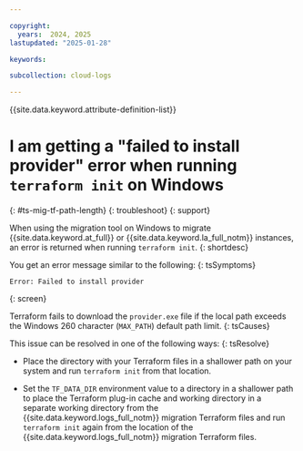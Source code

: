 ```yaml
---

copyright:
  years:  2024, 2025
lastupdated: "2025-01-28"

keywords: 

subcollection: cloud-logs

---
```



{{site.data.keyword.attribute-definition-list}}

# I am getting a "failed to install provider" error when running `terraform init` on Windows
{: #ts-mig-tf-path-length}
{: troubleshoot}
{: support}

When using the migration tool on Windows to migrate {{site.data.keyword.at_full}} or {{site.data.keyword.la_full_notm}} instances, an error is returned when running `terraform init`.
{: shortdesc}

You get an error message similar to the following:
{: tsSymptoms}

```text
Error: Failed to install provider
```
{: screen}

Terraform fails to download the `provider.exe` file if the local path exceeds the Windows 260 character (`MAX_PATH`) default path limit.
{: tsCauses}

This issue can be resolved in one of the following ways:
{: tsResolve}

* Place the directory with your Terraform files in a shallower path on your system and run `terraform init` from that location.

* Set the `TF_DATA_DIR` environment value to a directory in a shallower path to place the Terraform plug-in cache and working directory in a separate working directory from the {{site.data.keyword.logs_full_notm}} migration Terraform files and run `terraform init` again from the location of the {{site.data.keyword.logs_full_notm}} migration Terraform files.
